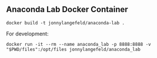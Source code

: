 ## Anaconda Lab Docker Container

    docker build -t jonnylangefeld/anaconda-lab .

For development:

    docker run -it --rm --name anaconda_lab -p 8888:8888 -v "$PWD/files":/opt/files jonnylangefeld/anaconda_lab